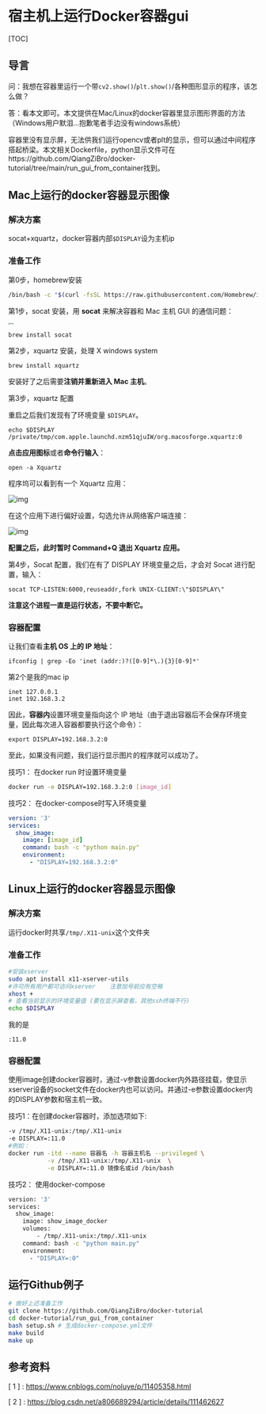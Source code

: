 # 宿主机上运行Docker容器gui

[TOC]

## 导言

问：我想在容器里运行一个带`cv2.show()`/`plt.show()`/各种图形显示的程序，该怎么做？

答：看本文即可。本文提供在Mac/Linux的docker容器里显示图形界面的方法（Windows用户默泪…抱歉笔者手边没有windows系统）



容器里没有显示屏，无法供我们运行opencv或者plt的显示，但可以通过中间程序搭起桥梁。本文相关Dockerfile，python显示文件可在https://github.com/QiangZiBro/docker-tutorial/tree/main/run_gui_from_container找到。

## Mac上运行的docker容器显示图像

### 解决方案

socat+xquartz，docker容器内部`$DISPLAY`设为主机ip

### 准备工作

第0步，homebrew安装

```bash
/bin/bash -c "$(curl -fsSL https://raw.githubusercontent.com/Homebrew/install/master/install.sh)"
```

第1步，socat 安装，用 **socat** 来解决容器和 Mac 主机 GUI 的通信问题：

<img src="https://gitee.com/qiangzibro/uPic/raw/master/uPic/1046925-20190824165625707-1560779550.png" alt="img" style="zoom: 25%;" />

```
brew install socat
```

第2步，xquartz 安装，处理 X windows system

```
brew install xquartz
```

安装好了之后需要**注销并重新进入 Mac 主机**。

第3步，xquartz 配置

重启之后我们发现有了环境变量 `$DISPLAY`。

```
echo $DISPLAY
/private/tmp/com.apple.launchd.nzm51qjuIW/org.macosforge.xquartz:0
```

**点击应用图标**或者**命令行输入**：

```
open -a Xquartz
```

程序坞可以看到有一个 Xquartz 应用：

![img](https://gitee.com/qiangzibro/uPic/raw/master/uPic/1046925-20190824173752510-977533929.png)

在这个应用下进行偏好设置，勾选允许从网络客户端连接：

![img](https://gitee.com/qiangzibro/uPic/raw/master/uPic/1046925-20190824174022289-1832774345.png)

**配置之后，此时暂时 Command+Q 退出 Xquartz 应用。**

第4步，Socat 配置，我们在有了 DISPLAY 环境变量之后，才会对 Socat 进行配置，输入：

```
socat TCP-LISTEN:6000,reuseaddr,fork UNIX-CLIENT:\"$DISPLAY\"
```

**注意这个进程一直是运行状态，不要中断它。**

### 容器配置

让我们查看**主机 OS 上的 IP 地址**：

```
ifconfig | grep -Eo 'inet (addr:)?([0-9]*\.){3}[0-9]*'
```

第2个是我的mac ip

```
inet 127.0.0.1
inet 192.168.3.2
```

因此，**容器内**设置环境变量指向这个 IP 地址（由于退出容器后不会保存环境变量，因此每次进入容器都要执行这个命令）：

```
export DISPLAY=192.168.3.2:0
```

至此，如果没有问题，我们运行显示图片的程序就可以成功了。



技巧1： 在docker run 时设置环境变量

```bash
docker run -e DISPLAY=192.168.3.2:0 [image_id]
```

技巧2： 在docker-compose时写入环境变量

```yaml
version: '3'
services:
  show_image:
    image: [image_id]
    command: bash -c "python main.py"
    environment:
      - "DISPLAY=192.168.3.2:0"
```



## Linux上运行的docker容器显示图像

### 解决方案

运行docker时共享`/tmp/.X11-unix`这个文件夹

### 准备工作

```bash
#安装xserver
sudo apt install x11-xserver-utils
#许可所有用户都可访问xserver    注意加号前应有空格
xhost +
# 查看当前显示的环境变量值 (要在显示屏查看，其他ssh终端不行) 
echo $DISPLAY 
```

我的是

```text
:11.0
```

### 容器配置

使用image创建docker容器时，通过-v参数设置docker内外路径挂载，使显示xserver设备的socket文件在docker内也可以访问。并通过-e参数设置docker内的DISPLAY参数和宿主机一致。

技巧1：在创建docker容器时，添加选项如下:

```bash
-v /tmp/.X11-unix:/tmp/.X11-unix
-e DISPLAY=:11.0
#例如：
docker run -itd --name 容器名 -h 容器主机名 --privileged \
           -v /tmp/.X11-unix:/tmp/.X11-unix  \
           -e DISPLAY=:11.0 镜像名或id /bin/bash
```

技巧2： 使用docker-compose

```bash
version: '3'
services:
  show_image:
    image: show_image_docker
    volumes:
        - /tmp/.X11-unix:/tmp/.X11-unix
    command: bash -c "python main.py"
    environment:
      - "DISPLAY=:0"
```

## 运行Github例子

```bash
# 做好上述准备工作
git clone https://github.com/QiangZiBro/docker-tutorial
cd docker-tutorial/run_gui_from_container
bash setup.sh # 生成docker-compose.yml文件
make build
make up
```

## 参考资料

[ 1 ] : https://www.cnblogs.com/noluye/p/11405358.html

[ 2 ] : https://blog.csdn.net/a806689294/article/details/111462627